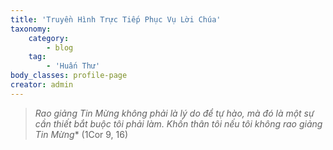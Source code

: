 ```yaml
---
title: 'Truyền Hình Trực Tiếp Phục Vụ Lời Chúa'
taxonomy:
    category:
        - blog
    tag:
        - 'Huấn Thư'
body_classes: profile-page
creator: admin
---
```


> *Rao giảng Tin Mừng không phải là lý do để tự hào, mà đó là một sự cần thiết bắt buộc tôi phải làm. Khốn thân tôi nếu tôi không rao giảng Tin Mừng** (1Cor 9, 16)